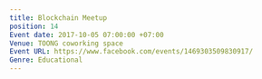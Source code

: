 ```yaml
---
title: Blockchain Meetup
position: 14
Event date: 2017-10-05 07:00:00 +07:00
Venue: TOONG coworking space
Event URL: https://www.facebook.com/events/1469303509830917/
Genre: Educational
---
```



